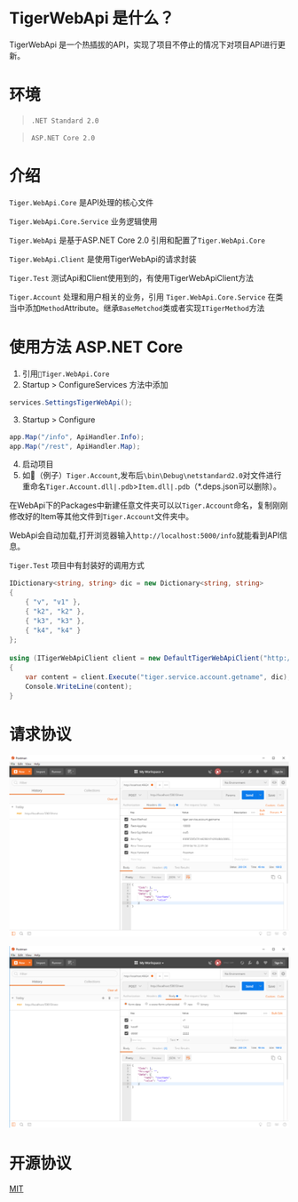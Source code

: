 # TigerWebApi 是什么？
TigerWebApi 是一个热插拔的API，实现了项目不停止的情况下对项目API进行更新。

# 环境
>`.NET Standard 2.0`

>`ASP.NET Core 2.0`

# 介绍
`Tiger.WebApi.Core` 是API处理的核心文件

`Tiger.WebApi.Core.Service` 业务逻辑使用

`Tiger.WebApi` 是基于ASP.NET Core 2.0 引用和配置了`Tiger.WebApi.Core`

`Tiger.WebApi.Client` 是使用TigerWebApi的请求封装

`Tiger.Test` 测试Api和Client使用到的，有使用TigerWebApiClient方法

`Tiger.Account` 处理和用户相关的业务，引用 `Tiger.WebApi.Core.Service` 在类当中添加`Method`Attribute。继承`BaseMetchod`类或者实现`ITigerMethod`方法
# 使用方法 ASP.NET Core
1. 引用`Tiger.WebApi.Core`
2. Startup > ConfigureServices 方法中添加
```cs
services.SettingsTigerWebApi();
```
3. Startup > Configure 
```cs
app.Map("/info", ApiHandler.Info);
app.Map("/rest", ApiHandler.Map);
```
4. 启动项目
5. 如🌰（例子）`Tiger.Account`,发布后`\bin\Debug\netstandard2.0`对文件进行重命名`Tiger.Account.dll|.pdb`>`Item.dll|.pdb`（*.deps.json可以删除）。

在WebApi下的Packages中新建任意文件夹可以以`Tiger.Account`命名，复制刚刚修改好的Item等其他文件到`Tiger.Account`文件夹中。

WebApi会自动加载,打开浏览器输入`http://localhost:5000/info`就能看到API信息。

`Tiger.Test` 项目中有封装好的调用方式
```cs
IDictionary<string, string> dic = new Dictionary<string, string>
{
    { "v", "v1" },
    { "k2", "k2" },
    { "k3", "k3" },
    { "k4", "k4" }
};

using (ITigerWebApiClient client = new DefaultTigerWebApiClient("http://localhost:5000/rest", "10000", "qwerasdfzxcv"))
{
    var content = client.Execute("tiger.service.account.getname", dic);
    Console.WriteLine(content);
}
```
# 请求协议
![请求协议](https://github.com/DeyiXu/TigerWebApi/raw/master/images/headers.png)

![请求参数](https://github.com/DeyiXu/TigerWebApi/raw/master/images/values.png)

# 开源协议
[MIT](https://github.com/DeyiXu/TigerWebApi/blob/master/LICENSE)
